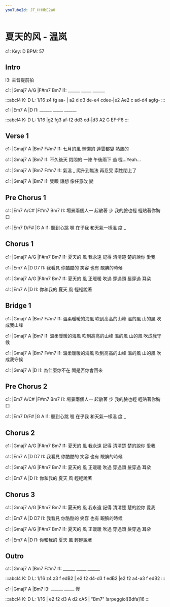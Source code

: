 ```yaml
---
youTubeId: JT_HHHbE2a0
---
```


# 夏天的风 - 温岚

c1: Key: D BPM: 57

## Intro

l3: 主音提前拍

c1: |Gmaj7  A/G  |F#m7   Bm7
l1:  ______ _____ ______

:::abcl4
K: D
L: 1/16
z4 fg aa- | a2 d d3 de-e4 cdee-|e2 Ae2 c ad-d4 agfg-
:::

c1: |Em7    A    |D
l1:  ______ _____ ______

:::abcl4
K: D
L: 1/16
|g2 fg3 af-f2 dd3 cd-|d3 A2 G EF-F8
:::

## Verse 1

c1:         |Gmaj7  A        |Bm7   F#m7
l1: 七月的風 懶懶的  連雲都變 熱熱的

c1:         |Gmaj7      A        |Bm7
l1: 不久後天 悶悶的 一陣 午後雨下   過 喔…Yeah…

c1: |Gmaj7   A          |Bm7   F#m7
l1:    氣溫 _ 爬升到無法 再忍受  索性閉上了

c1: |Gmaj7     A       |Bm7
l1:  雙眼 讓想 像任意改  變

## Pre Chorus 1

c1:             |Em7      A/C#         |F#m7       Bm7
l1: 場景兩個人一   起散著 步 我的臉也輕 輕貼著你胸 口

c1:         |Em7       D/F#          |G   A
l1: 聽到心跳  喔 在乎我  和天氣一樣溫 度 _

## Chorus 1

c1:       |Gmaj7     A/G        |F#m7     Bm7
l1: 夏天的 風 我永遠 記得 清清楚 楚的說你 愛我

c1:       |Em7      A        |D         D7
l1: 我看見 你酷酷的 笑容 也有 靦腆的時候

c1:       |Gmaj7     A/G        |F#m7   Bm7
l1: 夏天的 風 正暖暖 吹過 穿過頭 髮穿過 耳朵

c1:         |Em7       A       |D
l1: 你和我的   夏天 風 輕輕說著

## Bridge 1

c1: |Gmaj7          A             |Bm7            F#m7
l1:   溫柔暖暖的海風 吹到高高的山峰 溫的風 山的風 吹成我山峰

c1: |Gmaj7          A             |Bm7
l1:   溫柔暖暖的海風 吹到高高的山峰 溫的風 山的風 吹成我守候

c1: |Gmaj7          A             |Bm7            F#m7
l1:   溫柔暖暖的海風 吹到高高的山峰 溫的風 山的風 吹成我守候

c1: |Gmaj7         A              |D
l1:    為什麼你不在 問是否你會回來

## Pre Chorus 2

c1:             |Em7      A/C#         |F#m7       Bm7
l1: 場景兩個人一   起散著 步 我的臉也輕 輕貼著你胸 口

c1:         |Em7       D/F#          |G   A
l1: 聽到心跳  喔 在乎我  和天氣一樣溫 度 _

## Chorus 2

c1:       |Gmaj7     A/G        |F#m7     Bm7
l1: 夏天的 風 我永遠 記得 清清楚 楚的說你 愛我

c1:       |Em7      A        |D         D7
l1: 我看見 你酷酷的 笑容 也有 靦腆的時候

c1:       |Gmaj7     A/G        |F#m7   Bm7
l1: 夏天的 風 正暖暖 吹過 穿過頭 髮穿過 耳朵

c1:         |Em7       A       |D
l1: 你和我的   夏天 風 輕輕說著

## Chorus 3

c1:       |Gmaj7     A/G        |F#m7     Bm7
l1: 夏天的 風 我永遠 記得 清清楚 楚的說你 愛我

c1:       |Em7      A        |D         D7
l1: 我看見 你酷酷的 笑容 也有 靦腆的時候

c1:       |Gmaj7     A/G        |F#m7   Bm7
l1: 夏天的 風 正暖暖 吹過 穿過頭 髮穿過 耳朵

c1:         |Em7       A       |D
l1: 你和我的   夏天 風 輕輕說著

## Outro

c1: |Gmaj7  A    |Bm7   F#m7
l1:  ______ _____ ______

:::abcl4
K: D
L: 1/16
z4 z3 f edB2 | e2 f2 d4-d3 f edB2 |e2 f2 a4-a3 f edB2
:::

c1: |Gmaj7  A    |Bm7
l3:  ______ _____ 慢

:::abcl4
K: D
L: 1/16
| e2 f2 d3 A d2 cA5 | "Bm7" !arpeggio![Bdfa]16
:::
